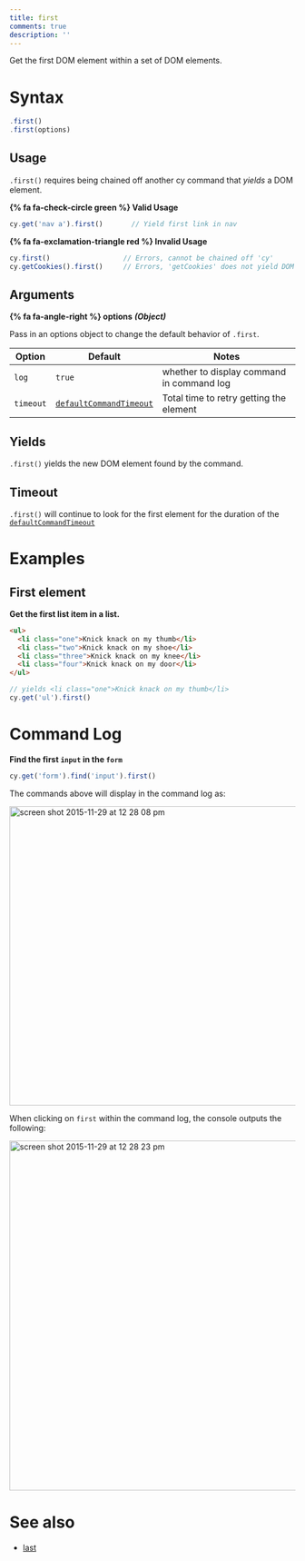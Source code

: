 ```yaml
---
title: first
comments: true
description: ''
---
```


Get the first DOM element within a set of DOM elements.

# Syntax

```javascript
.first()
.first(options)
```

## Usage

`.first()` requires being chained off another cy command that *yields* a DOM element.

**{% fa fa-check-circle green %} Valid Usage**

```javascript
cy.get('nav a').first()       // Yield first link in nav
```

**{% fa fa-exclamation-triangle red %} Invalid Usage**

```javascript
cy.first()                  // Errors, cannot be chained off 'cy'
cy.getCookies().first()     // Errors, 'getCookies' does not yield DOM element
```

## Arguments

**{% fa fa-angle-right %} options**  ***(Object)***

Pass in an options object to change the default behavior of `.first`.

Option | Default | Notes
--- | --- | ---
`log` | `true` | whether to display command in command log
`timeout` | [`defaultCommandTimeout`](https://on.cypress.io/guides/configuration#timeouts) | Total time to retry getting the element

## Yields

`.first()` yields the new DOM element found by the command.

## Timeout

`.first()` will continue to look for the first element for the duration of the [`defaultCommandTimeout`](https://on.cypress.io/guides/configuration#timeouts)

# Examples

## First element

**Get the first list item in a list.**

```html
<ul>
  <li class="one">Knick knack on my thumb</li>
  <li class="two">Knick knack on my shoe</li>
  <li class="three">Knick knack on my knee</li>
  <li class="four">Knick knack on my door</li>
</ul>
```

```javascript
// yields <li class="one">Knick knack on my thumb</li>
cy.get('ul').first()
```

# Command Log

**Find the first `input` in the `form`**

```javascript
cy.get('form').find('input').first()
```

The commands above will display in the command log as:

<img width="527" alt="screen shot 2015-11-29 at 12 28 08 pm" src="https://cloud.githubusercontent.com/assets/1271364/11458770/d9439ee6-9694-11e5-8754-b2641ba44883.png">

When clicking on `first` within the command log, the console outputs the following:

<img width="616" alt="screen shot 2015-11-29 at 12 28 23 pm" src="https://cloud.githubusercontent.com/assets/1271364/11458771/db8cb516-9694-11e5-86c2-cf3bbb9a666d.png">

# See also

- [last](https://on.cypress.io/api/last)
